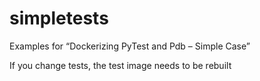 # simpletests

Examples for “Dockerizing PyTest and Pdb – Simple Case”

If you change tests, the test image needs to be rebuilt
